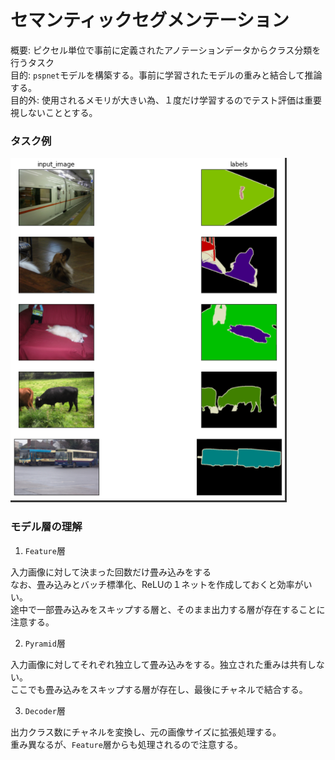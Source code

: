 # セマンティックセグメンテーション
概要: ピクセル単位で事前に定義されたアノテーションデータからクラス分類を行うタスク  
目的: `pspnet`モデルを構築する。事前に学習されたモデルの重みと結合して推論する。  
目的外: 使用されるメモリが大きい為、１度だけ学習するのでテスト評価は重要視しないこととする。  

### タスク例  
![](./photos/segment.png)  

### モデル層の理解  
1. `Feature`層  
  
入力画像に対して決まった回数だけ畳み込みをする  
なお、畳み込みとバッチ標準化、ReLUの１ネットを作成しておくと効率がいい。  
途中で一部畳み込みをスキップする層と、そのまま出力する層が存在することに注意する。  

2. `Pyramid`層  
  
入力画像に対してそれぞれ独立して畳み込みをする。独立された重みは共有しない。  
ここでも畳み込みをスキップする層が存在し、最後にチャネルで結合する。  

3. `Decoder`層  
  
出力クラス数にチャネルを変換し、元の画像サイズに拡張処理する。  
重み異なるが、`Feature`層からも処理されるので注意する。  